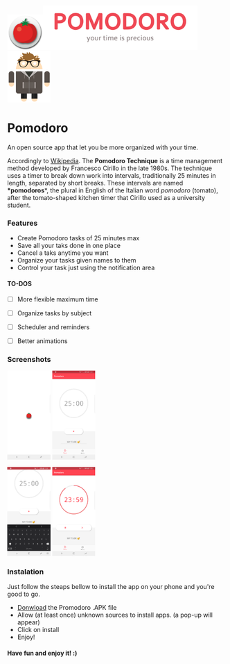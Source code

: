 <img src="Assets/appicon.png" style="zoom:8%"><img src="Assets/banner.png" style="zoom:35%"><img src="Assets/bugdroid.png" style="zoom:50%">

# Pomodoro

An open source app that let you be more organized with your time.



Accordingly to [Wikipedia](https://en.wikipedia.org/wiki/Pomodoro_Technique). The **Pomodoro Technique** is a time management method developed by Francesco Cirillo in the late 1980s. The technique uses a timer to break down work into intervals, traditionally 25 minutes in length, separated by short breaks. These intervals are named **\*pomodoros***, the plural in English of the Italian word *pomodoro* (tomato), after the tomato-shaped kitchen timer that Cirillo used as a university student.



### Features

- Create Pomodoro tasks of 25 minutes max
- Save all your taks done in one place
- Cancel a taks anytime you want
- Organize your tasks given names to them
- Control your task just using the notification area



#### TO-DOS

-[ ] More flexible maximum time
-[ ] Organize tasks by subject
-[ ] Scheduler and reminders
-[ ] Better animations



### Screenshots

<img src="Screenshots/1.png" style="zoom:20%"> <img src="Screenshots/2.png" style="zoom:20%"> 



<img src="Screenshots/3.png" style="zoom:20%"> <img src="Screenshots/4.png" style="zoom:20%">



### Instalation

Just follow the steaps bellow to install the app on your phone and you're good to go.

- [Donwload](APK/release.apk) the Promodoro .APK file
- Allow (at least once) unknown sources to install apps. (a pop-up will appear) 
- Click on install
- Enjoy!





#### Have fun and enjoy it! :)